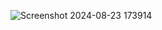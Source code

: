 ![Screenshot 2024-08-23 173914](https://github.com/user-attachments/assets/59ba55be-68a7-4116-a184-d37bb4b88b0b)
